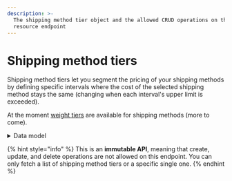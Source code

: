 ```yaml
---
description: >-
  The shipping method tier object and the allowed CRUD operations on the related
  resource endpoint
---
```


# Shipping method tiers

Shipping method tiers let you segment the pricing of your shipping methods by defining specific intervals where the cost of the selected shipping method stays the same (changing when each interval's upper limit is exceeded).

At the moment [weight tiers](../shipping-weight-tiers/) are available for shipping methods (more to come).

<details>

<summary>Data model</summary>

Check the related [ER diagram](https://commercelayer.io/docs/data-model/shipping-zones-and-methods) and explore the flowchart that illustrates how the shipping method tier resource relates to the other API entities.

</details>

{% hint style="info" %}
This is an **immutable API**, meaning that create, update, and delete operations are not allowed on this endpoint. You can only fetch a list of shipping method tiers or a specific single one.
{% endhint %}
